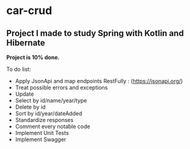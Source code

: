 # car-crud
Project I made to study Spring with Kotlin and Hibernate
---
**Project is 10% done.**

To do list:
- Apply JsonApi and map endpoints RestFully : (https://jsonapi.org/)
- Treat possible errors and exceptions
- Update
- Select by id/name/year/type
- Delete by id
- Sort by id/year/dateAdded
- Standardize responses
- Comment every notable code
- Implement Unit Tests
- Implement Swagger
 

